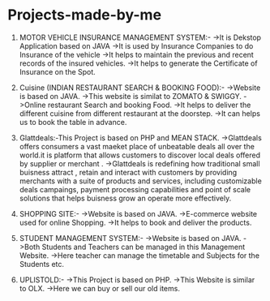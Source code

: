 # Projects-made-by-me
1. MOTOR VEHICLE INSURANCE MANAGEMENT SYSTEM:-
  ->It is Dekstop Application based on JAVA
  ->It is used by Insurance Companies to do Insurance of the vehicle
  ->It helps to maintain the previous and recent records of the insured vehicles.
  ->It helps to generate the Certificate of Insurance on the Spot.

2. Cuisine (INDIAN RESTAURANT SEARCH & BOOKING FOOD):-
   ->Website is based on JAVA.
   ->This website is similat to ZOMATO & SWIGGY.
   ->Online restaurant Search and booking Food.
   ->It helps to deliver the different cuisine from different restaurant at the doorstep.
   ->It can helps us to book the table in advance.
   
3. Glattdeals:-This Project is based on PHP and MEAN STACK. 
   ->Glattdeals offers consumers a vast maeket place of unbeatable deals all over the world.it is platform that allows customers to discover local deals offered by                      supplier or merchant .
   ->Glattdeals is redefining how traditional small buisness attract , retain and interact with customers by providing merchants with a suite of products and services,                  including customizable deals campaings, payment processing capabilities and point of scale solutions that helps buisness grow an operate more effectively. 

4. SHOPPING SITE:-
   ->Website is based on JAVA.
   ->E-commerce website used for online Shopping.
   ->It helps to book and deliver the products.

5. STUDENT MANAGEMENT SYSTEM:-
  ->Website is based on JAVA.
  ->Both Students and Teachers can be managed in this Management Website.
  ->Here teacher can manage the timetable and Subjects for the Students etc.
 
6. UPLISTOLD:-
  ->This Project is based on PHP.
  ->This Website is similar to OLX.
  ->Here we can buy or sell our old items.  